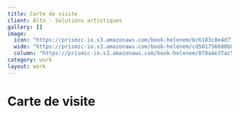 ```yaml
---
title: Carte de visite
client: Alto - Solutions artistiques
gallery: []
image:
  icon: "https://prismic-io.s3.amazonaws.com/book-helenem/bc6183c8e4d770fd6d5bdc7fd528546b9676f85d.png"
  wide: "https://prismic-io.s3.amazonaws.com/book-helenem/cd501756600b0c8d5500bd7b70b5e05418510ba6.png"
  column: "https://prismic-io.s3.amazonaws.com/book-helenem/878a4e37ac52fc8a870494114403a542dd1a3777.png"
category: work
layout: work
---
```

# Carte de visite